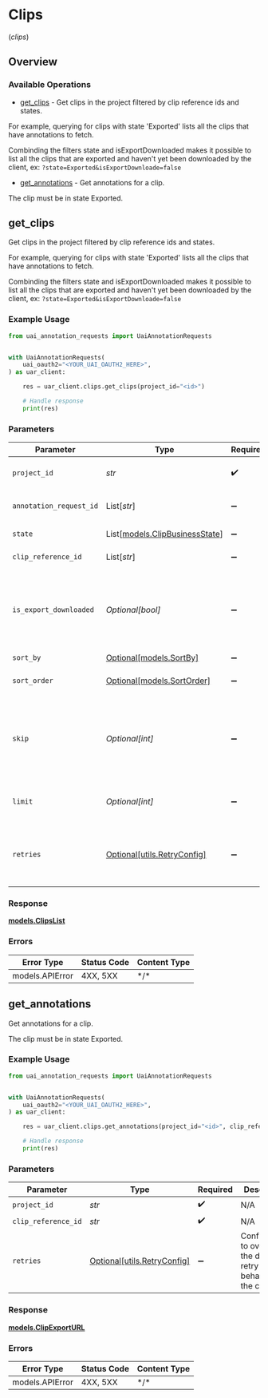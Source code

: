 # Clips
(*clips*)

## Overview

### Available Operations

* [get_clips](#get_clips) - Get clips in the project filtered by clip reference ids and
states.

For example, querying for clips with state 'Exported'
lists all the clips that have annotations to fetch.

Combinding the filters state and isExportDownloaded
makes it possible to list all the clips that are exported
and haven't yet been downloaded by the client, ex:
`?state=Exported&isExportDownloade=false`
* [get_annotations](#get_annotations) - Get annotations for a clip.

The clip must be in state Exported.

## get_clips

Get clips in the project filtered by clip reference ids and
states.

For example, querying for clips with state 'Exported'
lists all the clips that have annotations to fetch.

Combinding the filters state and isExportDownloaded
makes it possible to list all the clips that are exported
and haven't yet been downloaded by the client, ex:
`?state=Exported&isExportDownloade=false`

### Example Usage

```python
from uai_annotation_requests import UaiAnnotationRequests


with UaiAnnotationRequests(
    uai_oauth2="<YOUR_UAI_OAUTH2_HERE>",
) as uar_client:

    res = uar_client.clips.get_clips(project_id="<id>")

    # Handle response
    print(res)

```

### Parameters

| Parameter                                                                             | Type                                                                                  | Required                                                                              | Description                                                                           |
| ------------------------------------------------------------------------------------- | ------------------------------------------------------------------------------------- | ------------------------------------------------------------------------------------- | ------------------------------------------------------------------------------------- |
| `project_id`                                                                          | *str*                                                                                 | :heavy_check_mark:                                                                    | the project id to get clips for                                                       |
| `annotation_request_id`                                                               | List[*str*]                                                                           | :heavy_minus_sign:                                                                    | filter clips by annotation request ids                                                |
| `state`                                                                               | List[[models.ClipBusinessState](../../models/clipbusinessstate.md)]                   | :heavy_minus_sign:                                                                    | filter clips by clip states                                                           |
| `clip_reference_id`                                                                   | List[*str*]                                                                           | :heavy_minus_sign:                                                                    | filter by clip reference ids                                                          |
| `is_export_downloaded`                                                                | *Optional[bool]*                                                                      | :heavy_minus_sign:                                                                    | filter clips by if the exported annotations are previously downloaded or not          |
| `sort_by`                                                                             | [Optional[models.SortBy]](../../models/sortby.md)                                     | :heavy_minus_sign:                                                                    | sort the clips                                                                        |
| `sort_order`                                                                          | [Optional[models.SortOrder]](../../models/sortorder.md)                               | :heavy_minus_sign:                                                                    | ascending or descending sort order                                                    |
| `skip`                                                                                | *Optional[int]*                                                                       | :heavy_minus_sign:                                                                    | skip the N first clips, can be used in combination with limit to implement pagination |
| `limit`                                                                               | *Optional[int]*                                                                       | :heavy_minus_sign:                                                                    | limits the output to N number of clips                                                |
| `retries`                                                                             | [Optional[utils.RetryConfig]](../../models/utils/retryconfig.md)                      | :heavy_minus_sign:                                                                    | Configuration to override the default retry behavior of the client.                   |

### Response

**[models.ClipsList](../../models/clipslist.md)**

### Errors

| Error Type      | Status Code     | Content Type    |
| --------------- | --------------- | --------------- |
| models.APIError | 4XX, 5XX        | \*/\*           |

## get_annotations

Get annotations for a clip.

The clip must be in state Exported.

### Example Usage

```python
from uai_annotation_requests import UaiAnnotationRequests


with UaiAnnotationRequests(
    uai_oauth2="<YOUR_UAI_OAUTH2_HERE>",
) as uar_client:

    res = uar_client.clips.get_annotations(project_id="<id>", clip_reference_id="<id>")

    # Handle response
    print(res)

```

### Parameters

| Parameter                                                           | Type                                                                | Required                                                            | Description                                                         |
| ------------------------------------------------------------------- | ------------------------------------------------------------------- | ------------------------------------------------------------------- | ------------------------------------------------------------------- |
| `project_id`                                                        | *str*                                                               | :heavy_check_mark:                                                  | N/A                                                                 |
| `clip_reference_id`                                                 | *str*                                                               | :heavy_check_mark:                                                  | N/A                                                                 |
| `retries`                                                           | [Optional[utils.RetryConfig]](../../models/utils/retryconfig.md)    | :heavy_minus_sign:                                                  | Configuration to override the default retry behavior of the client. |

### Response

**[models.ClipExportURL](../../models/clipexporturl.md)**

### Errors

| Error Type      | Status Code     | Content Type    |
| --------------- | --------------- | --------------- |
| models.APIError | 4XX, 5XX        | \*/\*           |